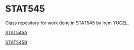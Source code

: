 # STAT545
Class repository for work done in STAT545 by Irem YUCEL.

[STAT545A](https://github.com/stat545ubc-2021/STAT545A-iremycl)

[STAT545B](https://github.com/stat545ubc-2021/STAT545B-iremycl)
